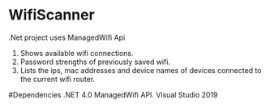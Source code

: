 # WifiScanner
 .Net project uses ManagedWifi Api 
 1. Shows available wifi connections.
 2. Password strengths of previously saved wifi.
 3. Lists the ips, mac addresses and device names of devices connected to the current wifi router. 

#Dependencies
.NET 4.0
ManagedWifi API.
Visual Studio 2019
